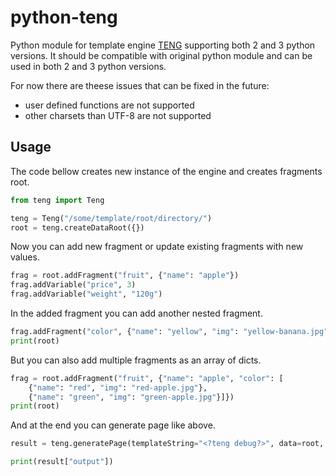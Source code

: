 # python-teng

Python module for template engine [TENG](https://github.com/burlog/teng) supporting both 2 and 3 python versions. It should be compatible with original python module and can be used in both 2 and 3 python versions.

For now there are theese issues that can be fixed in the future:
 * user defined functions are not supported
 * other charsets than UTF-8 are not supported

## Usage

The code bellow creates new instance of the engine and creates fragments root.

```python
from teng import Teng

teng = Teng("/some/template/root/directory/")
root = teng.createDataRoot({})
```
Now you can add new fragment or update existing fragments with new values.

```python
frag = root.addFragment("fruit", {"name": "apple"})
frag.addVariable("price", 3)
frag.addVariable("weight", "120g")
```

In the added fragment you can add another nested fragment.

```python
frag.addFragment("color", {"name": "yellow", "img": "yellow-banana.jpg"})
print(root)
````

But you can also add multiple fragments as an array of dicts.

```python
frag = root.addFragment("fruit", {"name": "apple", "color": [
    {"name": "red", "img": "red-apple.jpg"},
    {"name": "green", "img": "green-apple.jpg"}]})
print(root)
```

And at the end you can generate page like above.

```python
result = teng.generatePage(templateString="<?teng debug?>", data=root, configFilename="/some/conf.conf")

print(result["output"])
```
